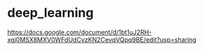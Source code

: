 # deep_learning

https://docs.google.com/document/d/1bt1uJ2RH-xgj0MSX8MXV0WFdUdCvzKN2CevqVQpq9BE/edit?usp=sharing

